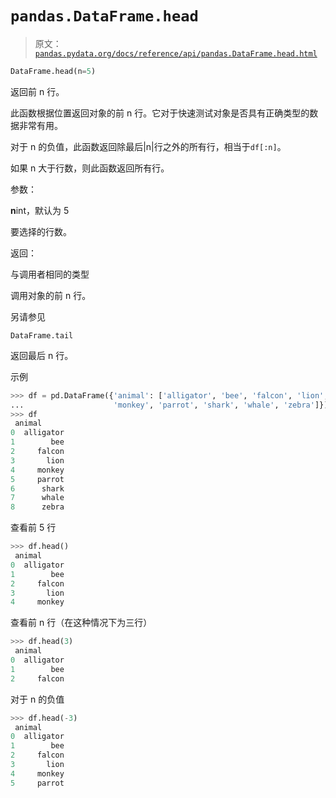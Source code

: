 # `pandas.DataFrame.head`

> 原文：[`pandas.pydata.org/docs/reference/api/pandas.DataFrame.head.html`](https://pandas.pydata.org/docs/reference/api/pandas.DataFrame.head.html)

```py
DataFrame.head(n=5)
```

返回前 n 行。

此函数根据位置返回对象的前 n 行。它对于快速测试对象是否具有正确类型的数据非常有用。

对于 n 的负值，此函数返回除最后|n|行之外的所有行，相当于`df[:n]`。

如果 n 大于行数，则此函数返回所有行。

参数：

**n**int，默认为 5

要选择的行数。

返回：

与调用者相同的类型

调用对象的前 n 行。

另请参见

`DataFrame.tail`

返回最后 n 行。

示例

```py
>>> df = pd.DataFrame({'animal': ['alligator', 'bee', 'falcon', 'lion',
...                    'monkey', 'parrot', 'shark', 'whale', 'zebra']})
>>> df
 animal
0  alligator
1        bee
2     falcon
3       lion
4     monkey
5     parrot
6      shark
7      whale
8      zebra 
```

查看前 5 行

```py
>>> df.head()
 animal
0  alligator
1        bee
2     falcon
3       lion
4     monkey 
```

查看前 n 行（在这种情况下为三行）

```py
>>> df.head(3)
 animal
0  alligator
1        bee
2     falcon 
```

对于 n 的负值

```py
>>> df.head(-3)
 animal
0  alligator
1        bee
2     falcon
3       lion
4     monkey
5     parrot 
```
